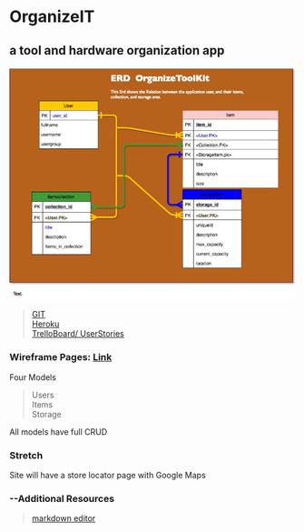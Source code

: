 # OrganizeIT
## a tool and hardware organization app

![alt text](/docs/erd/erd.jpg)
>[GIT](https://github.com/uniOpifex/OrganizeIT)  
>[Heroku](https://organize-it-again.herokuapp.com/)  
>[TrelloBoard/ UserStories](https://trello.com/b/IMYrEVx6)  


### Wireframe Pages: [Link](https://marvelapp.com/4597geh)  
Four Models  
>Users  
>Items  
>Storage

All models have full CRUD 


### Stretch
Site will have a store locator page with Google Maps

### --Additional Resources  
>[markdown editor](https://jbt.github.io/markdown-editor/)









